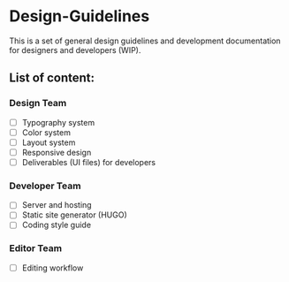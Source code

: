 # Design-Guidelines

This is a set of general design guidelines and development documentation for designers and developers (WIP).

## List of content:

### Design Team

- [ ] Typography system
- [ ] Color system
- [ ] Layout system
- [ ] Responsive design
- [ ] Deliverables (UI files) for developers

### Developer Team

- [ ] Server and hosting
- [ ] Static site generator (HUGO)
- [ ] Coding style guide

### Editor Team

- [ ] Editing workflow
